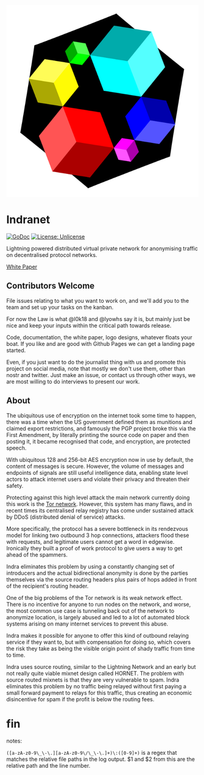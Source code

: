 [![Indra Routing Protocol Logo](docs/logo.svg)
](https://github.com/orgs/indra-labs/projects/1/views/1)

# Indranet

[![GoDoc](https://img.shields.io/badge/godoc-reference-blue.svg)](https://pkg.go.dev/github.com/indra-labs/indra)
[![License: Unlicense](https://img.shields.io/badge/license-CC0-orange.svg)]([http://unlicense.org/](https://creativecommons.org/share-your-work/public-domain/cc0/))

Lightning powered distributed virtual private network for anonymising traffic on
decentralised protocol networks.

[White Paper](docs/whitepaper.md)

## Contributors Welcome

File issues relating to what you want to work on, and we'll add you to the 
team and set up your tasks on the kanban. 

For now the Law is what @l0k18 and 
@lyowhs say it is, but mainly just be nice and keep your inputs within the
critical path towards release.

Code, documentation, the white paper, logo 
designs, whatever floats your boat. If you like and are good with Github Pages
we can get a landing page started.

Even, if you just want to do the journalist thing with us and promote this
project on social media, note that mostly we don't use them, other than 
nostr and twitter. Just make an issue, or contact us through other ways, we
are most willing to do interviews to present our work.

## About

The ubiquitous use of encryption on the internet took some time to happen,
there was a time when the US government defined them as munitions and
claimed export restrictions, and famously the PGP project broke this via the
First Amendment, by literally printing the source code on paper and then
posting it, it became recognised that code, and encryption, are protected
speech.

With ubiquitous 128 and 256-bit AES encryption now in use by default, the
content of messages is secure. However, the volume of messages and endpoints of
signals are still useful intelligence data, enabling state level actors to
attack internet users and violate their privacy and threaten their safety.

Protecting against this high level attack the main network currently doing
this work is the [Tor network](https://torproject.org). However, this system
has many flaws, and in recent times its centralised relay registry has come
under sustained attack by DDoS (distributed denial of service) attacks.

More specifically, the protocol has a severe bottleneck in its rendezvous model for linking two outbound 3 hop connections, attackers flood these with requests, and legitimate users cannot get a word in edgewise. Ironically they built a proof of work protocol to give users a way to get ahead of the spammers.

Indra eliminates this problem by using a constantly changing set of introducers and the actual bidirectional anonymity is done by the parties themselves via the source routing headers plus pairs of hops added in front of the recipient's routing header.

One of the big problems of the Tor network is its weak network
effect. There is no incentive for anyone to run nodes on the network, and
worse, the most common use case is tunneling back out of the network to
anonymize location, is largely abused and led to a lot of automated block
systems arising on many internet services to prevent this abuse.

Indra makes it possible for anyone to offer this kind of outbound relaying service if they want to, but with compensation for doing so, which covers the risk they take as being the visible origin point of shady traffic from time to time.

Indra uses source routing, similar to the Lightning Network and an early but not really quite viable mixnet design called HORNET. The problem with source routed mixnets is that they are very vulnerable to spam. Indra eliminates this problem by no traffic being relayed without first paying a small forward payment to relays for this traffic, thus creating an economic disincentive for spam if the profit is below the routing fees.

# fin

notes:

`([a-zA-z0-9\_\-\.][a-zA-z0-9\/\_\-\.]+)\:([0-9]+)` is a regex that matches the
relative file paths in the log output. $1 and $2 from this are the relative path 
and the line number.
